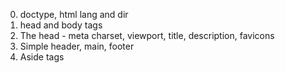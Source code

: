 0. doctype, html lang and dir
1. head and body tags
2. The head - meta charset, viewport, title, description, favicons
3. Simple header, main, footer
4. Aside tags